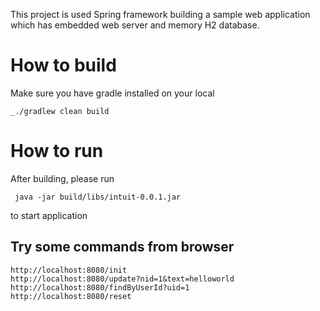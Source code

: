 This project is used Spring framework building a sample web application which has embedded web server and memory H2 database.
# How to build
Make sure you have gradle installed on your local
```
_./gradlew clean build
```
# How to run
After building, please run
```
 java -jar build/libs/intuit-0.0.1.jar
```
to start application

## Try some commands from browser
```
http://localhost:8080/init
http://localhost:8080/update?nid=1&text=helloworld
http://localhost:8080/findByUserId?uid=1
http://localhost:8080/reset

```
